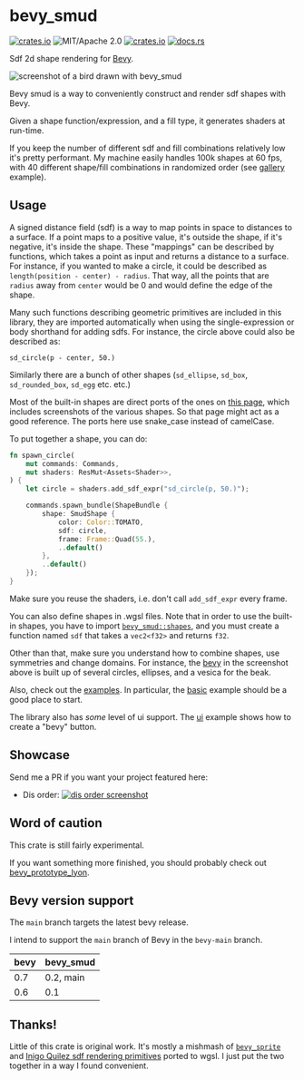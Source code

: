 # bevy_smud

[![crates.io](https://img.shields.io/crates/v/bevy_smud.svg)](https://crates.io/crates/bevy_smud)
![MIT/Apache 2.0](https://img.shields.io/badge/license-MIT%2FApache-blue.svg)
[![crates.io](https://img.shields.io/crates/d/bevy_smud.svg)](https://crates.io/crates/bevy_smud)
[![docs.rs](https://img.shields.io/docsrs/bevy_smud)](https://docs.rs/bevy_smud)

Sdf 2d shape rendering for [Bevy](https://bevyengine.org).

![screenshot of a bird drawn with bevy_smud](https://johanhelsing.studio/assets/bevy_smud_banner.png)

Bevy smud is a way to conveniently construct and render sdf shapes with Bevy.

Given a shape function/expression, and a fill type, it generates shaders at run-time.

If you keep the number of different sdf and fill combinations relatively low it's pretty performant. My machine easily handles 100k shapes at 60 fps, with 40 different shape/fill combinations in randomized order (see [gallery](examples/gallery.rs) example).

## Usage

A signed distance field (sdf) is a way to map points in space to distances to a surface. If a point maps to a positive value, it's outside the shape, if it's negative, it's inside the shape. These "mappings" can be described by functions, which takes a point as input and returns a distance to a surface. For instance, if you wanted to make a circle, it could be described as `length(position - center) - radius`. That way, all the points that are `radius` away from `center` would be 0 and would define the edge of the shape.

Many such functions describing geometric primitives are included in this library, they are imported automatically when using the single-expression or body shorthand for adding sdfs. For instance, the circle above could also be described as:

```wgsl
sd_circle(p - center, 50.)
```

Similarly there are a bunch of other shapes (`sd_ellipse`, `sd_box`, `sd_rounded_box`, `sd_egg` etc. etc.)

Most of the built-in shapes are direct ports of the ones on [this page](https://iquilezles.org/www/articles/distfunctions2d/distfunctions2d.htm), which includes screenshots of the various shapes. So that page might act as a good reference. The ports here use snake_case instead of camelCase.

To put together a shape, you can do:

```rust
fn spawn_circle(
    mut commands: Commands,
    mut shaders: ResMut<Assets<Shader>>,
) {
    let circle = shaders.add_sdf_expr("sd_circle(p, 50.)");

    commands.spawn_bundle(ShapeBundle {
        shape: SmudShape {
            color: Color::TOMATO,
            sdf: circle,
            frame: Frame::Quad(55.),
            ..default()
        },
        ..default()
    });
}
```

Make sure you reuse the shaders, i.e. don't call `add_sdf_expr` every frame.

You can also define shapes in .wgsl files. Note that in order to use the built-in shapes, you have to import [`bevy_smud::shapes`](assets/shapes.wgsl), and you must create a function named `sdf` that takes a `vec2<f32>` and returns `f32`.

Other than that, make sure you understand how to combine shapes, use symmetries and change domains. For instance, the [bevy](assets/bevy.wgsl) in the screenshot above is built up of several circles, ellipses, and a vesica for the beak.

Also, check out the [examples](examples). In particular, the [basic](examples/basic.rs) example should be a good place to start.

The library also has *some* level of ui support. The [ui](examples/ui.rs) example shows how to create a "bevy" button.

## Showcase

Send me a PR if you want your project featured here:

- Dis order: [![dis order screenshot](https://johanhelsing.studio/assets/dis-order.png)](https://jhelsing.itch.io/dis-order)

## Word of caution

This crate is still fairly experimental.

If you want something more finished, you should probably check out [bevy_prototype_lyon](https://github.com/Nilirad/bevy_prototype_lyon).

## Bevy version support

The `main` branch targets the latest bevy release.

I intend to support the `main` branch of Bevy in the `bevy-main` branch.

|bevy|bevy_smud|
|---|---|
|0.7|0.2, main|
|0.6|0.1|

## Thanks!

Little of this crate is original work. It's mostly a mishmash of [`bevy_sprite`](https://github.com/bevyengine/bevy/tree/main/crates/bevy_sprite) and [Inigo Quilez sdf rendering primitives](https://iquilezles.org/www/articles/distfunctions2d/distfunctions2d.htm) ported to wgsl. I just put the two together in a way I found convenient.
